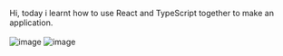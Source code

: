 Hi, today i learnt how to use React and TypeScript together to make an application. <br>
<br> ![image](https://github.com/padmashree138/react-typescript/assets/156641444/ce433d13-4120-4038-b8b8-dae3201e95b2)
![image](https://github.com/padmashree138/react-typescript/assets/156641444/4dd52ffa-2e89-409c-86ae-4378190e9987)
